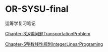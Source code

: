 # OR-SYSU-final
运筹学复习笔记

[Chapter-3运输问题TransportationProblem](https://github.com/Matthew-Lyu/OR-SYSU-final/blob/main/Chapter-3运输问题TransportationProblem.pdf)

[Chapter-5整数线性规划IntegerLinearPrograming](https://github.com/Matthew-Lyu/OR-SYSU-final/blob/main/Chapter-5整数线性规划IntegerLinearPrograming.pdf)
